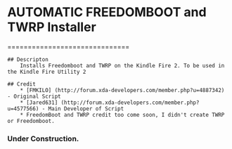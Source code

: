 # AUTOMATIC FREEDOMBOOT and TWRP Installer
==============================

	## Descripton
		Installs Freedomboot and TWRP on the Kindle Fire 2. To be used in the Kindle Fire Utility 2

	## Credit
		* [FMKILO] (http://forum.xda-developers.com/member.php?u=4887342) - Original Script
		* [Jared631] (http://forum.xda-developers.com/member.php?u=4577566) - Main Developer of Script
		* FreedomBoot and TWRP credit too come soon, I didn't create TWRP or Freedomboot.
	
### Under Construction.